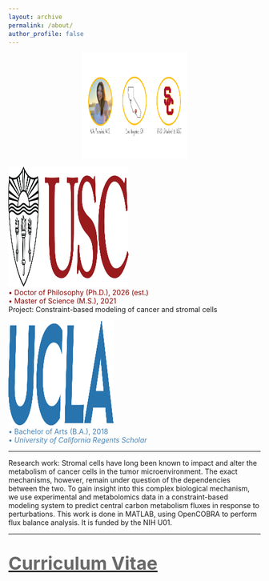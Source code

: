 ```yaml
---
layout: archive
permalink: /about/
author_profile: false
---
```

<center>
<img src="/images/banner.png" alt="home_logo" width="210" height="210">
</center>

<p>
<img src="/images/uscMono.png" alt="usc_logo" width="240" height="240">
<br>
<font color="darkred"> • Doctor of Philosophy (Ph.D.), 2026 (est.) </font> <br>
<font color="darkred">  • Master of Science (M.S.), 2021 </font>  <br>
Project: Constraint-based modeling of cancer and stromal cells
</p>
<p>
<img src="/images/ucla.png" alt="ucla_logo" width="210" height="210">
<br>
<font color="steelblue"> • Bachelor of Arts (B.A.), 2018 <br> </font>
<font color="steelblue"> • <i> University of California Regents Scholar </i> </font> <br>

<hr>
Research work: Stromal cells have long been known to impact and alter the metabolism of cancer cells in the tumor microenvironment. The exact mechanisms, however, remain under question of the dependencies between the two. To gain insight into this complex biological mechanism, we use experimental and metabolomics data in a constraint-based modeling system to predict central carbon metabolism fluxes in response to perturbations. This work is done in MATLAB, using OpenCOBRA to perform flux balance analysis. It is funded by the NIH U01. 
<hr>


<p style="font-size:36px">
<tr><td><a href="/pdfs/NT_Curricula_Vitae.pdf"><font color="DimGray"> <b> Curriculum Vitae </b> </font></a></td></tr>
</p>
